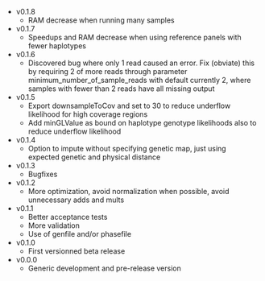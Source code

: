* v0.1.8
	* RAM decrease when running many samples
* v0.1.7
	* Speedups and RAM decrease when using reference panels with fewer haplotypes
* v0.1.6
	* Discovered bug where only 1 read caused an error. Fix (obviate) this by requiring 2 of more reads through parameter minimum_number_of_sample_reads with default currently 2, where samples with fewer than 2 reads have all missing output
* v0.1.5
	* Export downsampleToCov and set to 30 to reduce underflow likelihood for high coverage regions
	* Add minGLValue as bound on haplotype genotype likelihoods also to reduce underflow likelihood
* v0.1.4
	* Option to impute without specifying genetic map, just using expected genetic and physical distance
* v0.1.3
	* Bugfixes
* v0.1.2
	* More optimization, avoid normalization when possible, avoid unnecessary adds and mults
* v0.1.1
	* Better acceptance tests
	* More validation
	* Use of genfile and/or phasefile
* v0.1.0
	* First versionned beta release
* v0.0.0
	* Generic development and pre-release version
